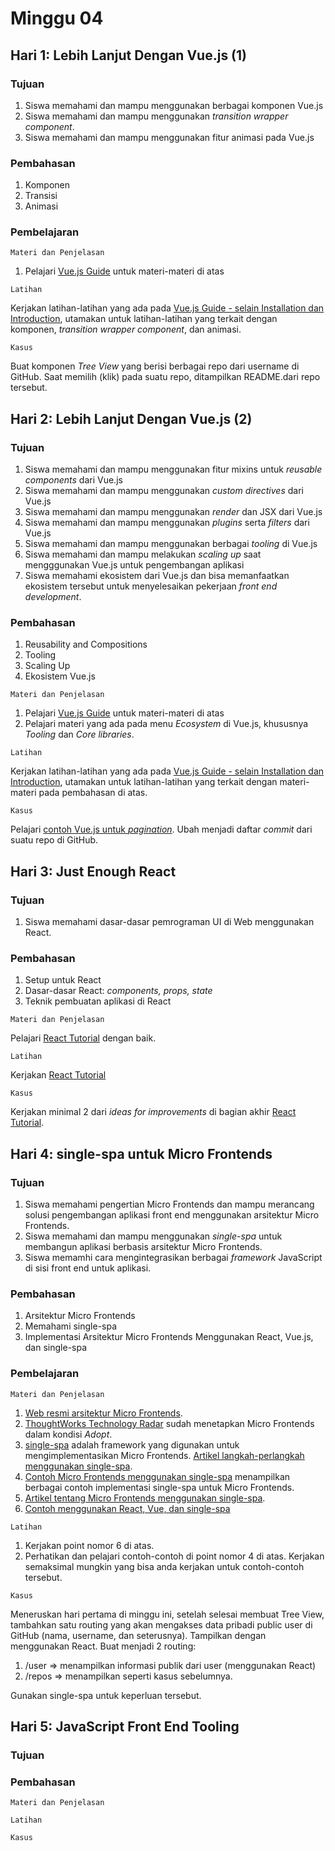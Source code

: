# Minggu 04

## Hari 1: Lebih Lanjut Dengan Vue.js (1)

### Tujuan

1. Siswa memahami dan mampu menggunakan berbagai komponen Vue.js
2. Siswa memahami dan mampu menggunakan *transition wrapper component*.
3. Siswa memahami dan mampu menggunakan fitur animasi pada Vue.js

### Pembahasan

1. Komponen
2. Transisi
3. Animasi

### Pembelajaran

```
Materi dan Penjelasan
```

1. Pelajari [Vue.js Guide](https://vuejs.org/v2/guide/) untuk materi-materi di atas


```
Latihan
```

Kerjakan latihan-latihan yang ada pada [Vue.js Guide - selain Installation dan Introduction](https://vuejs.org/v2/guide/), utamakan untuk latihan-latihan yang terkait dengan komponen, *transition wrapper component*, dan animasi.


```
Kasus
```

Buat komponen *Tree View* yang berisi berbagai repo dari username di GitHub. Saat memilih (klik) pada suatu repo, ditampilkan README.dari repo tersebut.

## Hari 2: Lebih Lanjut Dengan Vue.js (2)

### Tujuan

1. Siswa memahami dan mampu menggunakan fitur mixins untuk *reusable components* dari Vue.js
2. Siswa memahami dan mampu menggunakan *custom directives* dari Vue.js
3. Siswa memahami dan mampu menggunakan *render* dan JSX dari Vue.js
4. Siswa memahami dan mampu menggunakan *plugins* serta *filters* dari Vue.js
5. Siswa memahami dan mampu menggunakan berbagai *tooling* di Vue.js
6. Siswa memahami dan mampu melakukan *scaling up* saat mengggunakan Vue.js untuk pengembangan aplikasi
7. Siswa memahami ekosistem dari Vue.js dan bisa memanfaatkan ekosistem tersebut untuk menyelesaikan pekerjaan *front end development*.

### Pembahasan

1. Reusability and Compositions
2. Tooling
3. Scaling Up
4. Ekosistem Vue.js

```
Materi dan Penjelasan
```

1. Pelajari [Vue.js Guide](https://vuejs.org/v2/guide/) untuk materi-materi di atas
2. Pelajari materi yang ada pada menu *Ecosystem* di Vue.js, khususnya *Tooling* dan *Core libraries*.

```
Latihan
```

Kerjakan latihan-latihan yang ada pada [Vue.js Guide - selain Installation dan Introduction](https://vuejs.org/v2/guide/), utamakan untuk latihan-latihan yang terkait dengan materi-materi pada pembahasan di atas.

```
Kasus
```

Pelajari [contoh Vue.js untuk *pagination*](https://vuejsexamples.com/pagination-in-vuejs-simple-way/). Ubah menjadi daftar *commit* dari suatu repo di GitHub.

## Hari 3: Just Enough React 

### Tujuan

1. Siswa memahami dasar-dasar pemrograman UI di Web menggunakan React. 

### Pembahasan

1. Setup untuk React
2. Dasar-dasar React: *components, props, state*
3. Teknik pembuatan aplikasi di React

```
Materi dan Penjelasan
```

Pelajari [React Tutorial](https://reactjs.org/tutorial/tutorial.html) dengan baik.

```
Latihan
```

Kerjakan [React Tutorial](https://reactjs.org/tutorial/tutorial.html)

```
Kasus
```

Kerjakan minimal 2 dari *ideas for improvements* di bagian akhir [React Tutorial](https://reactjs.org/tutorial/tutorial.html).

## Hari 4: single-spa untuk Micro Frontends

### Tujuan

1. Siswa memahami pengertian Micro Frontends dan mampu merancang solusi pengembangan aplikasi front
   end menggunakan arsitektur Micro Frontends.
2. Siswa memahami dan mampu menggunakan *single-spa* untuk membangun aplikasi berbasis arsitektur
   Micro Frontends.
3. Siswa memamhi cara mengintegrasikan berbagai *framework* JavaScript di sisi front end untuk
   aplikasi.

### Pembahasan

1. Arsitektur Micro Frontends
2. Memahami single-spa
3. Implementasi Arsitektur Micro Frontends Menggunakan React, Vue.js, dan single-spa

### Pembelajaran

```
Materi dan Penjelasan
```

1. [Web resmi arsitektur Micro Frontends](https://micro-frontends.org/). 
2. [ThoughtWorks Technology Radar](https://www.thoughtworks.com/radar/techniques/micro-frontends) sudah menetapkan Micro Frontends dalam kondisi *Adopt*.
3. [single-spa](https://single-spa.js.org/) adalah framework yang digunakan untuk mengimplementasikan Micro Frontends. [Artikel langkah-perlangkah menggunakan single-spa](https://medium.com/canopy-tax/a-step-by-step-guide-to-single-spa-abbbcb1bedc6).
4. [Contoh Micro Frontends menggunakan single-spa](https://single-spa.surge.sh/) menampilkan berbagai contoh implementasi single-spa untuk Micro Frontends.
5. [Artikel tentang Micro Frontends menggunakan single-spa](https://blog.pragmatists.com/independent-micro-frontends-with-single-spa-library-a829012dc5be).
6. [Contoh menggunakan React, Vue, dan single-spa](https://dev.to/dabit3/building-micro-frontends-with-react-vue-and-single-spa-52op)


```
Latihan
```

1. Kerjakan point nomor 6 di atas.
2. Perhatikan dan pelajari contoh-contoh di point nomor 4 di atas. Kerjakan semaksimal mungkin yang
   bisa anda kerjakan untuk contoh-contoh tersebut.

```
Kasus
```

Meneruskan hari pertama di minggu ini, setelah selesai membuat Tree View, tambahkan satu routing yang akan mengakses data pribadi public user di GitHub (nama, username, dan seterusnya). Tampilkan dengan menggunakan React. Buat menjadi 2 routing:

1. /user => menampilkan informasi publik dari user (menggunakan React)
2. /repos => menampilkan seperti kasus sebelumnya.

Gunakan single-spa untuk keperluan tersebut.

## Hari 5: JavaScript Front End Tooling 

### Tujuan


### Pembahasan


```
Materi dan Penjelasan
```

```
Latihan
```


```
Kasus
```



